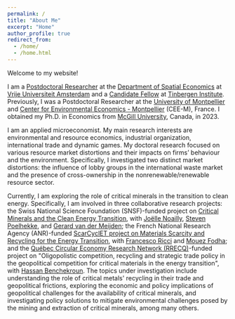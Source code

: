 ```yaml
---
permalink: /
title: "About Me"
excerpt: "Home"
author_profile: true
redirect_from: 
  - /home/
  - /home.html
---
```

<!-- Google tag (gtag.js) -->
<script async src="https://www.googletagmanager.com/gtag/js?id=G-JL2ZY530JC"></script>
<script>
  window.dataLayer = window.dataLayer || [];
  function gtag(){dataLayer.push(arguments);}
  gtag('js', new Date());

  gtag('config', 'G-JL2ZY530JC');
</script>

Welcome to my website!

I am a [Postdoctoral Researcher](https://research.vu.nl/en/persons/miao-dai) at the [Department of Spatial Economics](https://vu.nl/en/about-vu/faculties/school-of-business-and-economics/departments/department-of-spatial-economics) at [Vrije Universiteit Amsterdam](https://vu.nl/nl) and a [Candidate Fellow](https://tinbergen.nl/person/2306/miao-dai) at [Tinbergen Institute](https://tinbergen.nl/home). Previously, I was a Postdoctoral Researcher at the [University of Montpellier](https://www.umontpellier.fr/en/) and [Center for Environmental Economics - Montpellier](https://www.cee-m.fr/) (CEE-M), France. I obtained my Ph.D. in Economics from [McGill University](https://www.mcgill.ca/), Canada, in 2023.

I am an applied microeconomist. My main research interests are environmental and resource economics, industrial organization, international trade and dynamic games. My doctoral research focused on various resource market distortions and their impacts on firms’ behaviour and the environment. Specifically, I investigated two distinct market distortions: the influence of lobby groups in the international waste market and the presence of cross-ownership in the nonrenewable/renewable resource sector.

Currently, I am exploring the role of critical minerals in the transition to clean energy. Specifically, I am involved in three collaborative research projects: the Swiss National Science Foundation (SNSF)-funded project on [Critical Minerals and the Clean Energy Transition](https://data.snf.ch/grants/grant/212632), with [Joëlle Noailly](https://www.joellenoailly.com/), [Steven Poelhekke](https://sites.google.com/site/stevenpoelhekke/welcome), and [Gerard van der Meijden](https://research.vu.nl/en/persons/gerard-van-der-meijden); the French National Research Agency (ANR)-funded [ScarCyclET project on Materials Scarcity and Recycling for the Energy Transition](https://anr.fr/Project-ANR-21-CE03-0012), with [Francesco Ricci](https://sites.google.com/view/francescoricci) and [Mouez Fodha](https://www.pantheonsorbonne.fr/page-perso/fodha#page-perso-about); and the [Québec Circular Economy Research Network (RRECQ)](https://rrecq.ca/en/home/)-funded project on "Oligopolistic competition, recycling and strategic trade policy in the geopolitical competition for critical materials in the energy transition", with [Hassan Benchekroun](https://www.mcgill.ca/economics/hassan-benchekroun). The topics under investigation include understanding the role of critical metals' recycling in their trade and geopolitical frictions, exploring the economic and policy implications of geopolitical challenges for the availability of critical minerals, and investigating policy solutions to mitigate environmental challenges posed by the mining and extraction of critical minerals, among many others.



<!---->


